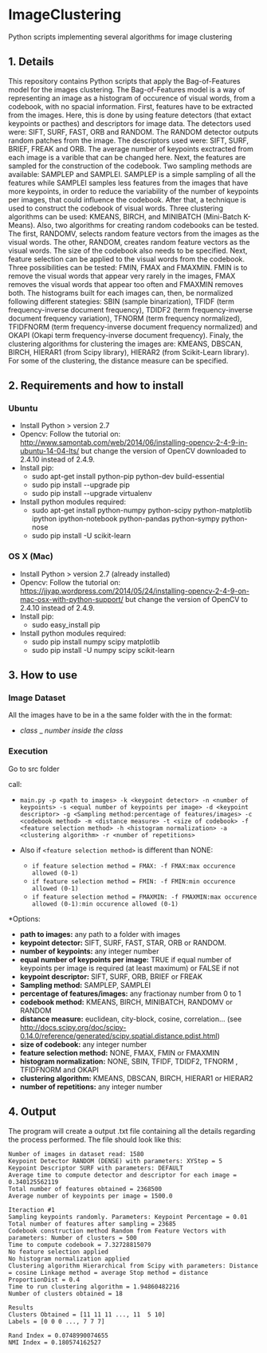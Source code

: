 # ImageClustering
Python scripts implementing several algorithms for image clustering

## 1. Details
  This repository contains Python scripts that apply the Bag-of-Features model for the images clustering.
  The Bag-of-Features model is a way of representing an image as a histogram of occurence of visual words, from a codebook, with no spacial information. First, features have to be extracted from the images. Here, this is done by using feature detectors (that extact keypoints or pacthes) and descriptors for image data. The detectors used were: SIFT, SURF, FAST, ORB and RANDOM. The RANDOM detector outputs random patches from the image. The descriptors used were: SIFT, SURF, BRIEF, FREAK and ORB. The average number of keypoints exctracted from each image is a varible that can be changed here. Next, the features are sampled for the construction of the codebook. Two sampling methods are available: SAMPLEP and SAMPLEI. SAMPLEP is a simple sampling of all the features while SAMPLEI samples less features from the images that have more keypoints, in order to reduce the variability of the number of keypoints per images, that could influence the codebook. After that, a technique is used to construct the codebook of visual words. Three clustering algorithms can be used: KMEANS, BIRCH, and MINIBATCH (Mini-Batch K-Means). Also, two algorithms for creating random codebooks can be tested. The first, RANDOMV, selects random feature vectors from the images as the visual words. The other, RANDOM, creates random feature vectors as the visual words. The size of the codebook also needs to be specified. Next, feature selection can be applied to the visual words from the codebook. Three possibilities can be tested: FMIN, FMAX and FMAXMIN. FMIN is to remove the visual words that appear very rarely in the images, FMAX removes the visual words that appear too often and FMAXMIN removes both. The histograms built for each images can, then, be normalized following different stategies: SBIN (sample binarization), TFIDF (term frequency-inverse document frequency), TDIDF2 (term frequency-inverse document frequency variation), TFNORM (term frequency normalized), TFIDFNORM (term frequency-inverse document frequency normalized) and OKAPI (Okapi term frequency-inverse document frequency). Finaly, the clustering algorithms for clustering the images are: KMEANS, DBSCAN, BIRCH, HIERAR1 (from Scipy library), HIERAR2 (from Scikit-Learn library). For some of the clustering, the distance measure can be specified. 
  
## 2. Requirements and how to install

### Ubuntu

- Install Python > version 2.7
- Opencv: Follow the tutorial on: http://www.samontab.com/web/2014/06/installing-opencv-2-4-9-in-ubuntu-14-04-lts/ but change the version of OpenCV downloaded to 2.4.10 instead of 2.4.9.
- Install pip: 
 	- sudo apt-get install python-pip python-dev build-essential 
  	- sudo pip install --upgrade pip 
	- sudo pip install --upgrade virtualenv 
- Install python modules required:
  	- sudo apt-get install python-numpy python-scipy python-matplotlib ipython ipython-notebook python-pandas python-sympy python-nose
  	- sudo pip install -U scikit-learn

### OS X (Mac)

- Install Python > version 2.7 (already installed)
- Opencv: Follow the tutorial on: https://jjyap.wordpress.com/2014/05/24/installing-opencv-2-4-9-on-mac-osx-with-python-support/ but change the version of OpenCV to 2.4.10 instead of 2.4.9.
- Install pip: 
 	- sudo easy_install pip 
- Install python modules required:
  	- sudo pip install numpy scipy matplotlib
  	- sudo pip install -U numpy scipy scikit-learn
 
## 3. How to use

### Image Dataset

All the images have to be in a the same folder with the in the format:
- *class* _ *number inside the class* 

### Execution

Go to src folder

call: 

- `main.py -p <path to images> -k <keypoint detector> -n <number of keypoints> -s <equal number of keypoints per image> -d <keypoint descriptor> -g <Sampling method:percentage of features/images> -c <codebook method> -m <distance measure> -t <size of codebook> -f <feature selection method> -h <histogram normalization> -a <clustering algorithm> -r <number of repetitions>`

- Also if `<feature selection method>` is different than NONE: 
	- `if feature selection method = FMAX: -f FMAX:max occurence allowed (0-1)`
	- `if feature selection method = FMIN: -f FMIN:min occurence allowed (0-1)`
	- `if feature selection method = FMAXMIN: -f FMAXMIN:max occurence allowed (0-1):min occurence allowed (0-1)`

*Options:
- **path to images:** any path to a folder with images
- **keypoint detector:** SIFT, SURF, FAST, STAR, ORB or RANDOM.
- **number of keypoints:** any integer number
- **equal number of keypoints per image:** TRUE if equal number of keypoints per image is required (at least maximum) or FALSE if not
- **keypoint descriptor:** SIFT, SURF, ORB, BRIEF or FREAK
- **Sampling method:** SAMPLEP, SAMPLEI
- **percentage of features/images:** any fractionay number from 0 to 1
- **codebook method:** KMEANS, BIRCH, MINIBATCH, RANDOMV or RANDOM
- **distance measure:** euclidean, city-block, cosine, correlation... (see http://docs.scipy.org/doc/scipy-0.14.0/reference/generated/scipy.spatial.distance.pdist.html)
- **size of codebook:** any integer number
- **feature selection method:** NONE, FMAX, FMIN or FMAXMIN
- **histogram normalization:** NONE, SBIN, TFIDF, TDIDF2, TFNORM , TFIDFNORM and OKAPI
- **clustering algorithm:** KMEANS, DBSCAN, BIRCH, HIERAR1 or HIERAR2
- **number of repetitions:** any integer number

## 4. Output

The program will create a output .txt file containing all the details regarding the process performed. The file should look like this:

```
Number of images in dataset read: 1580
Keypoint Detector RANDOM (DENSE) with parameters: XYStep = 5 
Keypoint Descriptor SURF with parameters: DEFAULT
Average time to compute detector and descriptor for each image = 0.340125562119
Total number of features obtained = 2368500
Average number of keypoints per image = 1500.0

Iteraction #1
Sampling keypoints randomly. Parameters: Keypoint Percentage = 0.01 
Total number of features after sampling = 23685
Codebook construction method Random from Feature Vectors with parameters: Number of clusters = 500 
Time to compute codebook = 7.32728815079
No feature selection applied 
No histogram normalization applied
Clustering algorithm Hierarchical from Scipy with parameters: Distance = cosine Linkage method = average Stop method = distance ProportionDist = 0.4 
Time to run clustering algorithm = 1.94860482216
Number of clusters obtained = 18

Results
Clusters Obtained = [11 11 11 ..., 11  5 10]
Labels = [0 0 0 ..., 7 7 7]

Rand Index = 0.0748990074655
NMI Index = 0.180574162527
```
  


